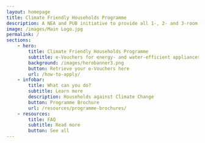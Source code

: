 ```yaml
---
layout: homepage
title: Climate Friendly Households Programme
description: A NEA and PUB initiative to provide all 1-, 2- and 3-room HDB households with e-Vouchers for energy- and water- efficient appliances.
image: /images/Main Logo.jpg
permalink: /
sections:
    - hero:
        title: Climate Friendly Households Programme
        subtitle: e-Vouchers for energy- and water-efficient appliances, available from November 2020 to December 2023.
        background: /images/herobanner3.png
        button: Retrieve your e-Vouchers here
        url: /how-to-apply/
    - infobar:
        title: What can you do?
        subtitle: Learn more
        description: Households against Climate Change
        button: Programme Brochure
        url: /resources/programme-brochures/
    - resources:
        title: FAQ
        subtitle: Read more
        button: See all
---
```

